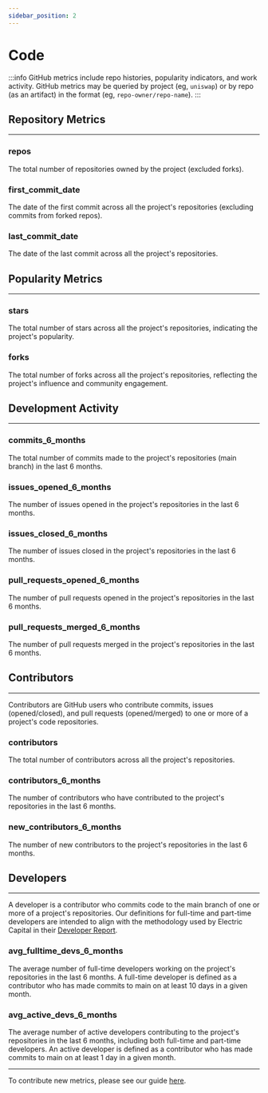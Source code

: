 ```yaml
---
sidebar_position: 2
---
```


# Code

:::info
GitHub metrics include repo histories, popularity indicators, and work activity. GitHub metrics may be queried by project (eg, `uniswap`) or by repo (as an artifact) in the format (eg, `repo-owner/repo-name`).
:::

## Repository Metrics

---

### repos

The total number of repositories owned by the project (excluded forks).

### first_commit_date

The date of the first commit across all the project's repositories (excluding commits from forked repos).

### last_commit_date

The date of the last commit across all the project's repositories.

## Popularity Metrics

---

### stars

The total number of stars across all the project's repositories, indicating the project's popularity.

### forks

The total number of forks across all the project's repositories, reflecting the project's influence and community engagement.

## Development Activity

---

### commits_6_months

The total number of commits made to the project's repositories (main branch) in the last 6 months.

### issues_opened_6_months

The number of issues opened in the project's repositories in the last 6 months.

### issues_closed_6_months

The number of issues closed in the project's repositories in the last 6 months.

### pull_requests_opened_6_months

The number of pull requests opened in the project's repositories in the last 6 months.

### pull_requests_merged_6_months

The number of pull requests merged in the project's repositories in the last 6 months.

## Contributors

---

Contributors are GitHub users who contribute commits, issues (opened/closed), and pull requests (opened/merged) to one or more of a project's code repositories.

### contributors

The total number of contributors across all the project's repositories.

### contributors_6_months

The number of contributors who have contributed to the project's repositories in the last 6 months.

### new_contributors_6_months

The number of new contributors to the project's repositories in the last 6 months.

## Developers

---

A developer is a contributor who commits code to the main branch of one or more of a project's repositories. Our definitions for full-time and part-time developers are intended to align with the methodology used by Electric Capital in their [Developer Report](https://www.developerreport.com/about).

### avg_fulltime_devs_6_months

The average number of full-time developers working on the project's repositories in the last 6 months. A full-time developer is defined as a contributor who has made commits to main on at least 10 days in a given month.

### avg_active_devs_6_months

The average number of active developers contributing to the project's repositories in the last 6 months, including both full-time and part-time developers. An active developer is defined as a contributor who has made commits to main on at least 1 day in a given month.

---

To contribute new metrics, please see our guide [here](../../contribute/impact-models).
